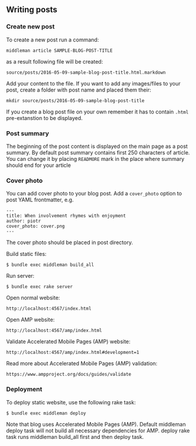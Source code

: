 ## Writing posts
### Create new post
To create a new post run a command:
```
middleman article SAMPLE-BLOG-POST-TITLE
```
as a result following file will be created:
```
source/posts/2016-05-09-sample-blog-post-title.html.markdown
```
Add your content to the file. If you want to add any images/files to your post, create a folder with post name and placed them their:
```
mkdir source/posts/2016-05-09-sample-blog-post-title
```
If you create a blog post file on your own remember it has to contain `.html` pre-extanstion to be displayed.
### Post summary
The beginning of the post content is displayed on the main page as a post summary. By default post summary contains first 250 characters of article. You can change it by placing `READMORE` mark in the place where summary should end for your article
### Cover photo
You can add cover photo to your blog post. Add a `cover_photo` option to post YAML frontmatter, e.g.
```
---
title: When involvement rhymes with enjoyment
author: piotr
cover_photo: cover.png
---
```
The cover photo should be placed in post directory.

Build static files:
```
$ bundle exec middleman build_all
```

Run server:
```
$ bundle exec rake server
```

Open normal website:
```
http://localhost:4567/index.html
```

Open AMP website:
```
http://localhost:4567/amp/index.html
```

Validate Accelerated Mobile Pages (AMP) website:
```
http://localhost:4567/amp/index.html#development=1
```

Read more about Accelerated Mobile Pages (AMP) validation:
```
https://www.ampproject.org/docs/guides/validate
```

### Deployment

To deploy static website, use the following rake task:

```
$ bundle exec middleman deploy
```

Note that blog uses Accelerated Mobile Pages (AMP). Default middleman deploy task will not build all necessary dependencies for AMP. deploy rake task runs middleman build_all first and then deploy task.
